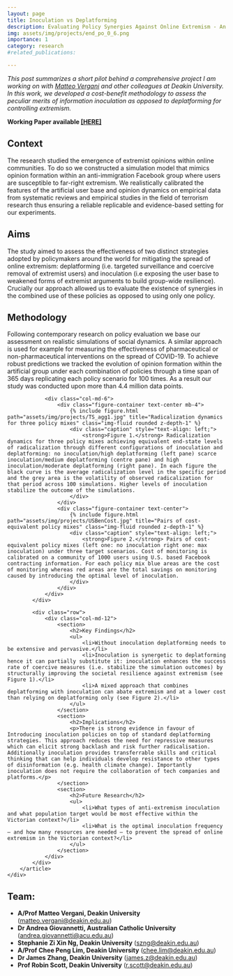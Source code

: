 ```yaml
---
layout: page
title: Inoculation vs Deplatforming
description: Evaluating Policy Synergies Against Online Extremism - An Agent-Based Simulation and Cost-Benefit Analysis
img: assets/img/projects/end_po_0_6.png
importance: 1
category: research
#related_publications: 

---
```


_This post summarizes a short pilot behind a comprehensive project I am working on with [Matteo Vergani](https://experts.deakin.edu.au/27631-Matteo-Vergani) and other colleagues at Deakin University.
In this work, we developed a cost-benefit methodology to assess the peculiar merits of information inoculation as opposed to deplatforming for controlling extremism._

<strong>Working Paper available <a href="/site/assets/pdf/InoculationABM_5July.pdf"> [HERE]</a></strong>



<html lang="en">
<head>
    <meta charset="UTF-8">
    <meta name="viewport" content="width=device-width, initial-scale=1.0">
    <title>Evaluating Policy Synergies Against Online Extremism</title>
</head>
<body>
    <div class="post">
        <article>
            <div class="row">
                <div class="col-md-6">
                    <section>
                        <h2>Context</h2>
                        <p>The research studied the emergence of extremist opinions within online communities. To do so we constructed a simulation model that mimics opinion formation within an anti-immigration Facebook group where users are susceptible to far-right extremism. We realistically calibrated the features of the artificial user base and opinion dynamics on empirical data from systematic reviews and empirical studies in the field of terrorism research thus ensuring a reliable replicable and evidence-based setting for our experiments.</p>
                    </section>
                    <section>
                        <h2>Aims</h2>
                        <p>The study aimed to assess the effectiveness of two distinct strategies adopted by policymakers around the world for mitigating the spread of online extremism: deplatforming (i.e. targeted surveillance and coercive removal of extremist users) and inoculation (i.e exposing the user base to weakened forms of extremist arguments to build group-wide resilience). Crucially our approach allowed us to evaluate the existence of synergies in the combined use of these policies as opposed to using only one policy.</p>
                    </section>
                    <section>
                        <h2>Methodology</h2>
                        <p>Following contemporary research on policy evaluation we base our assessment on realistic simulations of social dynamics. A similar approach is used for example for measuring the effectiveness of pharmaceutical or non-pharmaceutical interventions on the spread of COVID-19. To achieve robust predictions we tracked the evolution of opinion formation within the artificial group under each combination of policies through a time span of 365 days replicating each policy scenario for 100 times. As a result our study was conducted upon more than 4.4 million data points.</p>
                    </section>
                </div>

                <div class="col-md-6">
                    <div class="figure-container text-center mb-4">
                        {% include figure.html path="assets/img/projects/TS_agg1.jpg" title="Radicalization dynamics for three policy mixes" class="img-fluid rounded z-depth-1" %}
                        <div class="caption" style="text-align: left;">
                            <strong>Figure 1.</strong> Radicalization dynamics for three policy mixes achieving equivalent end-state levels of radicalization through different configurations of inoculation and deplatforming: no inoculation/high deplatforming (left pane) scarce inoculation/medium deplatforming (centre pane) and high inoculation/moderate deplatforming (right pane). In each figure the black curve is the average radicalization level in the specific period and the grey area is the volatility of observed radicalization for that period across 100 simulations. Higher levels of inoculation stabilize the outcome of the simulations.
                        </div>
                    </div>
                    <div class="figure-container text-center">
                        {% include figure.html path="assets/img/projects/USBenCost.jpg" title="Pairs of cost-equivalent policy mixes" class="img-fluid rounded z-depth-1" %}
                        <div class="caption" style="text-align: left;">
                            <strong>Figure 2.</strong> Pairs of cost-equivalent policy mixes (left one: no inoculation right one: max inoculation) under three target scenarios. Cost of monitoring is calibrated on a community of 1000 users using U.S. based Facebook contracting information. For each policy mix blue areas are the cost of monitoring whereas red areas are the total savings on monitoring caused by introducing the optimal level of inoculation.
                        </div>
                    </div>
                </div>
            </div>

            <div class="row">
                <div class="col-md-12">
                    <section>
                        <h2>Key Findings</h2>
                        <ul>
                            <li>Without inoculation deplatforming needs to be extensive and pervasive.</li>
                            <li>Inoculation is synergetic to deplatforming hence it can partially substitute it: inoculation enhances the success rate of coercive measures (i.e. stabilize the simulation outcomes) by structurally improving the societal resilience against extremism (see Figure 1).</li>
                            <li>A mixed approach that combines deplatforming with inoculation can abate extremism and at a lower cost than relying on deplatforming only (see Figure 2).</li>
                        </ul>
                    </section>
                    <section>
                        <h2>Implications</h2>
                        <p>There is strong evidence in favour of Introducing inoculation policies on top of standard deplatforming strategies. This approach reduces the need for repressive measures which can elicit strong backlash and risk further radicalisation. Additionally inoculation provides transferrable skills and critical thinking that can help individuals develop resistance to other types of disinformation (e.g. health climate change). Importantly inoculation does not require the collaboration of tech companies and platforms.</p>
                    </section>
                    <section>
                        <h2>Future Research</h2>
                        <ul>
                            <li>What types of anti-extremism inoculation and what population target would be most effective within the Victorian context?</li>
                            <li>What is the optimal inoculation frequency – and how many resources are needed – to prevent the spread of online extremism in the Victorian context?</li>
                        </ul>
                    </section>
                </div>
            </div>
        </article>
    </div>



<div class="team-members">
  <h2>Team:</h2>
  <ul>
    <li><strong>A/Prof Matteo Vergani, Deakin University</strong> (<a href="mailto:matteo.vergani@deakin.edu.au">matteo.vergani@deakin.edu.au</a>)</li>
    <li><strong>Dr Andrea Giovannetti, Australian Catholic University</strong> (<a href="mailto:andrea.giovannetti@acu.edu.au">andrea.giovannetti@acu.edu.au</a>)</li>
    <li><strong>Stephanie Zi Xin Ng, Deakin University</strong> (<a href="mailto:szng@deakin.edu.au">szng@deakin.edu.au</a>)</li>
    <li><strong>A/Prof Chee Peng Lim, Deakin University</strong> (<a href="mailto:chee.lim@deakin.edu.au">chee.lim@deakin.edu.au</a>)</li>
    <li><strong>Dr James Zhang, Deakin University</strong> (<a href="mailto:james.z@deakin.edu.au">james.z@deakin.edu.au</a>)</li>
    <li><strong>Prof Robin Scott, Deakin University</strong> (<a href="mailto:r.scott@deakin.edu.au">r.scott@deakin.edu.au</a>)</li>
  </ul>
</div>

</body>
</html>

